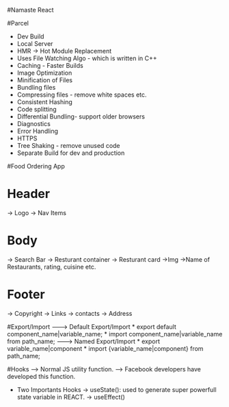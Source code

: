 #Namaste React


#Parcel
- Dev Build
- Local Server
- HMR -> Hot Module Replacement
- Uses File Watching Algo - which is written in C++
- Caching - Faster Builds
- Image Optimization
- Minification of Files
- Bundling files
- Compressing files - remove white spaces etc.
- Consistent Hashing
- Code splitting
- Differential Bundling- support older browsers
- Diagnostics
- Error Handling
- HTTPS
- Tree Shaking - remove unused code
- Separate Build for dev and production


#Food Ordering App
# Header
  -> Logo
  -> Nav Items
# Body
  -> Search Bar
  -> Resturant container
  -> Resturant card
     ->Img
     ->Name of Restaurants, rating, cuisine etc.
# Footer
  -> Copyright
  -> Links
  -> contacts
  -> Address

#Export/Import
---> Default Export/Import
    * export default component_name|variable_name;
    * import component_name|variable_name from
      path_name;
---> Named Export/Import
    * export variable_name|component
    * import {variable_name|component} from path_name;

#Hooks
--> Normal JS utility function.
--> Facebook developers have developed this function.
   * Two Importants Hooks
     -> useState(): used to generate super powerfull state variable in REACT.
     -> useEffect()